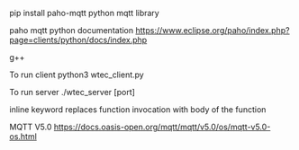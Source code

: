 pip install paho-mqtt
    python mqtt library

paho mqtt python documentation
    https://www.eclipse.org/paho/index.php?page=clients/python/docs/index.php

g++

To run client
    python3 wtec_client.py


To run server
    ./wtec_server [port]


inline keyword
    replaces function invocation with body of the function

MQTT V5.0
    https://docs.oasis-open.org/mqtt/mqtt/v5.0/os/mqtt-v5.0-os.html

